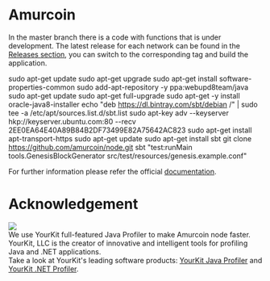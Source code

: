# Amurcoin

In the master branch there is a code with functions that is under development. The latest release for each network can be found in the [Releases section](https://github.com/amurcoin/Amurcoin/releases), you can switch to the corresponding tag and build the application.

sudo apt-get update
sudo apt-get upgrade
sudo apt-get install software-properties-common
sudo add-apt-repository -y ppa:webupd8team/java
sudo apt-get update
sudo apt-get full-upgrade
sudo apt-get -y install oracle-java8-installer
echo "deb https://dl.bintray.com/sbt/debian /" | sudo tee -a /etc/apt/sources.list.d/sbt.list
sudo apt-key adv --keyserver hkp://keyserver.ubuntu.com:80 --recv 2EE0EA64E40A89B84B2DF73499E82A75642AC823
sudo apt-get install apt-transport-https
sudo apt-get update
sudo apt-get install sbt
git clone https://github.com/amurcoin/node.git
sbt "test:runMain tools.GenesisBlockGenerator src/test/resources/genesis.example.conf"


For further information please refer the official [documentation](https://docs.amurcoin.io).

# Acknowledgement

[<img src="https://www.yourkit.com/images/yklogo.png">](http://www.yourkit.com/java/profiler/index.jsp)  
We use YourKit full-featured Java Profiler to make Amurcoin node faster. YourKit, LLC is the creator of innovative and intelligent tools for profiling Java and .NET applications.    
Take a look at YourKit's leading software products:
<a href="http://www.yourkit.com/java/profiler/index.jsp">YourKit Java Profiler</a> and
<a href="http://www.yourkit.com/.net/profiler/index.jsp">YourKit .NET Profiler</a>.
